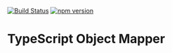 [![Build Status](https://travis-ci.org/devpreview/typescript-object-mapper.svg?branch=master)](https://travis-ci.org/devpreview/typescript-object-mapper)
[![npm version](https://badge.fury.io/js/typescript-object-mapper.svg)](https://www.npmjs.com/package/typescript-object-mapper)

# TypeScript Object Mapper
